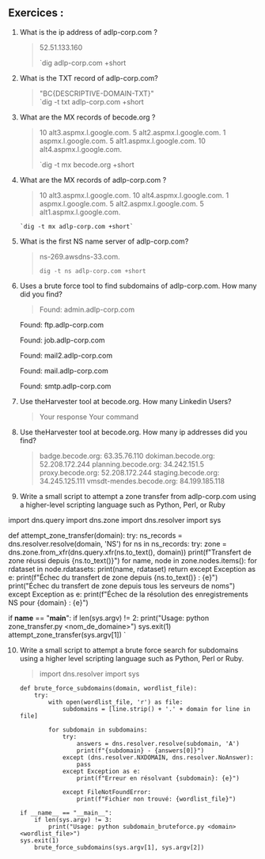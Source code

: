 
## Exercices :

1. What is the ip address of adlp-corp.com ?
    
    > 52.51.133.160 
    > 
    > `dig adlp-corp.com +short
    
2. What is the TXT record of adlp-corp.com?
    
    > "BC{DESCRIPTIVE-DOMAIN-TXT}"  
    > `dig -t txt adlp-corp.com +short
    
3. What are the MX records of becode.org ?
    
    > 10 alt3.aspmx.l.google.com.
    > 5 alt2.aspmx.l.google.com.
    > 1 aspmx.l.google.com.
    > 5 alt1.aspmx.l.google.com.
    > 10 alt4.aspmx.l.google.com.
    > 
    > `dig -t mx becode.org +short
    
4. What are the MX records of adlp-corp.com ?
    
    > 10 alt3.aspmx.l.google.com.
	   10 alt4.aspmx.l.google.com.
	   1 aspmx.l.google.com.
	   5 alt2.aspmx.l.google.com.
	   5 alt1.aspmx.l.google.com.
	   
	   `dig -t mx adlp-corp.com +short`
    
5. What is the first NS name server of adlp-corp.com?
    
    > ns-269.awsdns-33.com.
    > 
    > `dig -t ns adlp-corp.com +short`
    
6. Uses a brute force tool to find subdomains of adlp-corp.com. How many did you find?
    
    >Found: admin.adlp-corp.com

	Found: ftp.adlp-corp.com

	Found: job.adlp-corp.com

	Found: mail2.adlp-corp.com

	Found: mail.adlp-corp.com
	
	Found: smtp.adlp-corp.com
    > 
    
7. Use theHarvester tool at becode.org. How many Linkedin Users?
    
    > Your response Your command
    
8. Use theHarvester tool at becode.org. How many ip addresses did you find?
    
    > badge.becode.org: 63.35.76.110
	   dokiman.becode.org: 52.208.172.244
       planning.becode.org: 34.242.151.5
       proxy.becode.org: 52.208.172.244
       staging.becode.org: 34.245.125.111
       vmsdt-mendes.becode.org: 84.199.185.118
    
9. Write a small script to attempt a zone transfer from adlp-corp.com using a higher-level scripting language such as Python, Perl, or Ruby

import dns.query
import dns.zone
import dns.resolver
import sys

def attempt_zone_transfer(domain):
    try:
        ns_records = dns.resolver.resolve(domain, 'NS')
        for ns in ns_records:
            try:
                zone = dns.zone.from_xfr(dns.query.xfr(ns.to_text(), domain))
                print(f"Transfert de zone réussi depuis {ns.to_text()}")
                for name, node in zone.nodes.items():
                    for rdataset in node.rdatasets:
                        print(name, rdataset)
                return
            except Exception as e:
                print(f"Échec du transfert de zone depuis {ns.to_text()} : {e}")
        print("Échec du transfert de zone depuis tous les serveurs de noms")
    except Exception as e:
        print(f"Échec de la résolution des enregistrements NS pour {domain} : {e}")

if __name__ == "__main__":
    if len(sys.argv) != 2:
        print("Usage: python zone_transfer.py <nom_de_domaine>")
        sys.exit(1)
    attempt_zone_transfer(sys.argv[1])
`
    
10. Write a small script to attempt a brute force search for subdomains using a higher level scripting language such as Python, Perl or Ruby.
    
    > import dns.resolver
	   import sys

		def brute_force_subdomains(domain, wordlist_file):
		    try:
		        with open(wordlist_file, 'r') as file:
		            subdomains = [line.strip() + '.' + domain for line in file]

		        for subdomain in subdomains:
		            try:
		                answers = dns.resolver.resolve(subdomain, 'A')
		                print(f"{subdomain} - {answers[0]}")
		            except (dns.resolver.NXDOMAIN, dns.resolver.NoAnswer):
		                pass
		            except Exception as e:
		                print(f"Erreur en résolvant {subdomain}: {e}")

				    except FileNotFoundError:
				        print(f"Fichier non trouvé: {wordlist_file}")

		if __name__ == "__main__":
		    if len(sys.argv) != 3:
		        print("Usage: python subdomain_bruteforce.py <domain> <wordlist_file>")
        sys.exit(1)
		    brute_force_subdomains(sys.argv[1], sys.argv[2])
